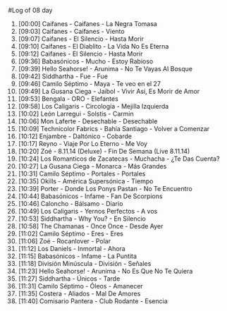 #Log of 08 day

1. [00:00] Caifanes - Caifanes - La Negra Tomasa
1. [09:03] Caifanes - Caifanes - Viento
1. [09:07] Caifanes - El Silencio - Hasta Morir
1. [09:10] Caifanes - El Diablito - La Vida No Es Eterna
1. [09:12] Caifanes - El Silencio - Hasta Morir
1. [09:36] Babasónicos - Mucho - Estoy Rabioso
1. [09:39] Hello Seahorse! - Arunima - No Te Vayas Al Bosque
1. [09:42] Siddhartha - Fue - Fue
1. [09:46] Camilo Séptimo - Maya - Te veo en el 27
1. [09:49] La Gusana Ciega - Jaibol - Vivir Así, Es Morir de Amor
1. [09:53] Bengala - ORO - Elefantes
1. [09:58] Los Caligaris - Circología - Mejilla Izquierda
1. [10:02] León Larregui - Solstis - Carmin
1. [10:06] Mon Laferte - Desechable - Desechable
1. [10:09] Technicolor Fabrics - Bahía Santiago - Volver a Comenzar
1. [10:12] Enjambre - Daltónico - Cobarde
1. [10:17] Reyno - Viaje Por Lo Eterno - Me Voy
1. [10:20] Zoé - 8.11.14 (Deluxe) - Fin De Semana (Live 8.11.14)
1. [10:24] Los Romanticos de Zacatecas - Muchacha - ¿Te Das Cuenta?
1. [10:27] La Gusana Ciega - Monarca - Más Grandes
1. [10:31] Camilo Séptimo - Portales - Portales
1. [10:35] Okills - América Supersónica - Tiempo
1. [10:39] Porter - Donde Los Ponys Pastan - No Te Encuentro
1. [10:44] Babasónicos - Infame - Fan De Scorpions
1. [10:46] Caloncho - Bálsamo - Diario
1. [10:49] Los Caligaris - Yernos Perfectos - A vos
1. [10:53] Siddhartha - Why You? - En Silencio
1. [10:58] The Chamanas - Once Once - Desde Ayer
1. [11:02] Camilo Séptimo - Eres - Eres
1. [11:06] Zoé - Rocanlover - Polar
1. [11:12] Los Daniels - Inmortal - Ahora
1. [11:15] Babasónicos - Infame - La Puntita
1. [11:18] División Minúscula - División - Señales
1. [11:23] Hello Seahorse! - Arunima - No Es Que No Te Quiera
1. [11:27] Siddhartha - Únicos - Tarde
1. [11:31] Camilo Séptimo - Óleos - Amanecer
1. [11:35] Costera - Aliados - Mal De Amores
1. [11:40] Comisario Pantera - Club Rodante - Esencia
